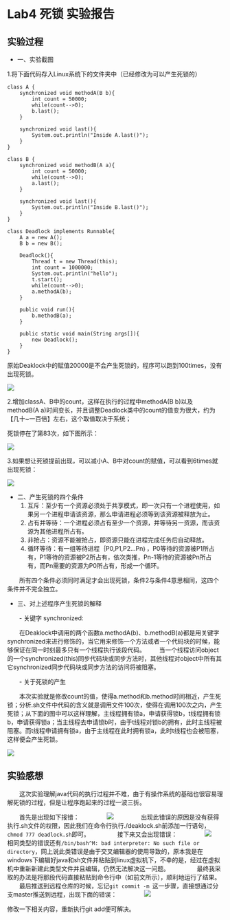 # Lab4 死锁 实验报告

## 实验过程

- 一、实验截图

1.将下面代码存入Linux系统下的文件夹中（已经修改为可以产生死锁的）

```
class A {
    synchronized void methodA(B b){
        int count = 50000;
        while(count-->0);
        b.last();
    }

    synchronized void last(){
        System.out.println("Inside A.last()");
    }
}

class B {
    synchronized void methodB(A a){
        int count = 50000;
        while(count-->0);
        a.last();
    }

    synchronized void last(){
        System.out.println("Inside B.last()");
    }
}

class Deadlock implements Runnable{
    A a = new A();
    B b = new B();

    Deadlock(){
        Thread t = new Thread(this);
        int count = 1000000;
        System.out.println("hello");
        t.start();
        while(count-->0);
        a.methodA(b);
    }

    public void run(){
        b.methodB(a);
    }

    public static void main(String args[]){
        new Deadlock();
    }
}
```

原始Deaklock中的赋值20000是不会产生死锁的，程序可以跑到100times，没有出现死锁。

![](https://raw.githubusercontent.com/jiaccchen/ES2016_14353136/master/image/4-4.jpg)

2.增加classA、B中的count，这样在执行的过程中methodA(B b)以及methodB(A a)时间变长，并且调整Deadlock类中的count的值变为很大，约为【几十~一百倍】左右，这个取值取决于系统；

死锁停在了第83次，如下图所示：
 
![](https://raw.githubusercontent.com/jiaccchen/ES2016_14353136/master/image/4-3.jpg)

3.如果想让死锁提前出现，可以减小A、B中对count的赋值，可以看到6times就出现死锁：

![](https://raw.githubusercontent.com/jiaccchen/ES2016_14353136/master/image/4-2.jpg)

- 二、产生死锁的四个条件
	1. 互斥：至少有一个资源必须处于共享模式，即一次只有一个进程使用，如果另一个进程申请该资源，那么申请进程必须等到该资源被释放为止。
	2. 占有并等待：一个进程必须占有至少一个资源，并等待另一资源，而该资源为其他进程所占有。
	3. 非抢占：资源不能被抢占，即资源只能在进程完成任务后自动释放。
	4. 循环等待：有一组等待进程｛P0,P1,P2...Pn｝，P0等待的资源被P1所占有，P1等待的资源被P2所占有，依次类推，Pn-1等待的资源被Pn所占有，而Pn需要的资源为P0所占有，形成一个循环。
	
　　所有四个条件必须同时满足才会出现死锁，条件2与条件4意思相同，这四个条件并不完全独立。

- 三、对上述程序产生死锁的解释

　　- 关键字 synchronized:

　　在Deaklock中调用的两个函数a.methodA(b)、b.methodB(a)都是用关键字synchronized来进行修饰的，当它用来修饰一个方法或者一个代码块的时候，能够保证在同一时刻最多只有一个线程执行该段代码。
　　当一个线程访问object的一个synchronized(this)同步代码块或同步方法时，其他线程对object中所有其它synchronized同步代码块或同步方法的访问将被阻塞。
  
　　- 关于死锁的产生
  
　　本次实验就是修改count的值，使得a.method和b.method时间相近，产生死锁；分析.sh文件中代码的含义就是调用文件100次，使得在调用100次之内，产生死锁；从下面的图中可以这样理解，主线程拥有锁a，申请获得锁b，t线程拥有锁b，申请获得锁a；当主线程去申请锁b时，由于t线程对锁b的拥有，此时主线程被阻塞。而t线程申请拥有锁a，由于主线程在此时拥有锁a，此时t线程也会被阻塞，这样便会产生死锁。

  ![](https://raw.githubusercontent.com/jiaccchen/ES2016_14353136/master/image/4-5.jpg)



## 实验感想
　　这次实验理解java代码的执行过程并不难，由于有操作系统的基础也很容易理解死锁的过程，但是让程序跑起来的过程一波三折。

　　首先是出现如下报错：
　　
　　![](https://raw.githubusercontent.com/jiaccchen/ES2016_14353136/master/image/4-0.jpg)
　　
　　出现此错误的原因是没有获得执行.sh文件的权限，因此我们在命令行执行./deaklock.sh前添加一行语句，```chmod 777 deadlock.sh```即可。
　　
　　接下来又会出现错误：
　　
　　![](https://raw.githubusercontent.com/jiaccchen/ES2016_14353136/master/image/4-1.jpg)
　　
　　相同类型的错误还有```/bin/bash^M: bad interpreter: No such file or directory```，网上说此类错误是由于交叉编辑器的使用导致的，原本我是在windows下编辑好java和sh文件并粘贴到linux虚拟机下，不幸的是，经过在虚拟机中重新新建此类型文件并且编辑，仍然无法解决这一问题。
　　
　　最终我采取的办法是将那段代码直接粘贴到命令行中（如前文所示），顺利地运行了结果。
　　最后推送到远程仓库的时候，忘记```git commit -m ```这一步骤，直接想通过分支master推送到远程，出现下面的错误：
　　
　　![](https://raw.githubusercontent.com/jiaccchen/ES2016_14353136/master/image/4-6.jpg)

修改一下相关内容，重新执行git add便可解决。